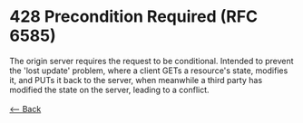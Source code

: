 # 428 Precondition Required (RFC 6585)

The origin server requires the request to be conditional. Intended to prevent the 'lost update' problem, where a client GETs a resource's state, modifies it, and PUTs it back to the server, when meanwhile a third party has modified the state on the server, leading to a conflict.
<br />
<br />
[<-- Back](../../http_codes.md)